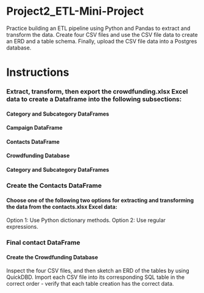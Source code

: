 # Project2_ETL-Mini-Project

Practice building an ETL pipeline using Python and Pandas to extract and transform the data.
Create four CSV files and use the CSV file data to create an ERD and a table schema. Finally, upload the CSV file data into a Postgres database.

# Instructions

### Extract, transform, then export the crowdfunding.xlsx Excel data to create a Dataframe into the following subsections:

 #### Category and Subcategory DataFrames
 #### Campaign DataFrame
 #### Contacts DataFrame
 #### Crowdfunding Database
 #### Category and Subcategory DataFrames
 
### Create the Contacts DataFrame
#### Choose one of the following two options for extracting and transforming the data from the contacts.xlsx Excel data:
Option 1: Use Python dictionary methods.
Option 2: Use regular expressions.



### Final contact DataFrame
#### Create the Crowdfunding Database
Inspect the four CSV files, and then sketch an ERD of the tables by using QuickDBD.
Import each CSV file into its corresponding SQL table in the correct order - verify that each table creation has the correct data.

